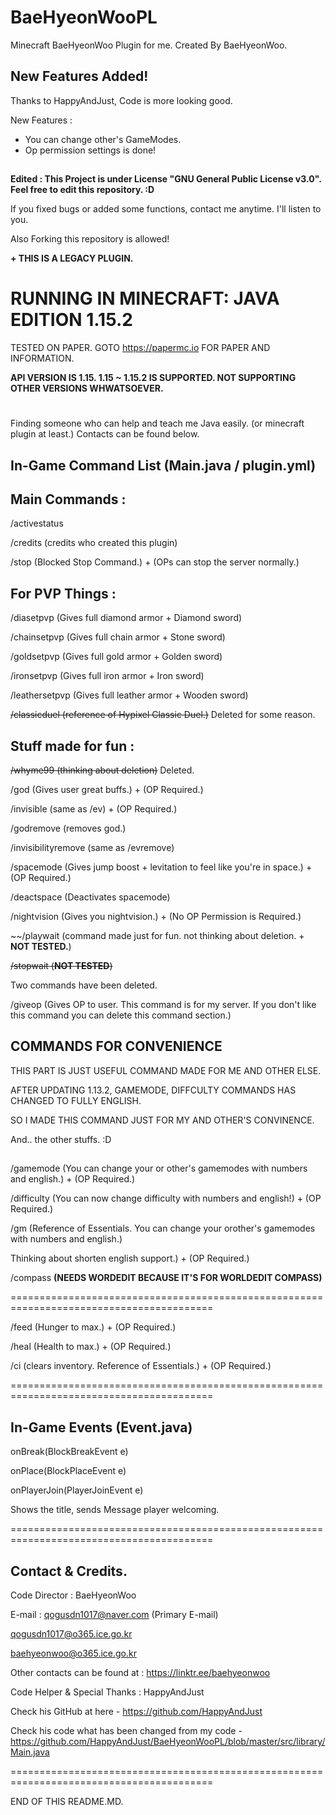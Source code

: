 # BaeHyeonWooPL
Minecraft BaeHyeonWoo Plugin for me. Created By BaeHyeonWoo.

## New Features Added!

Thanks to HappyAndJust, Code is more looking good.


New Features :
- You can change other's GameModes.
- Op permission settings is done!

##

**Edited : This Project is under License "GNU General Public License v3.0". Feel free to edit this repository. :D**

If you fixed bugs or added some functions, contact me anytime. I'll listen to you.

Also Forking this repository is allowed!

**+ THIS IS A LEGACY PLUGIN.**

# RUNNING IN MINECRAFT: JAVA EDITION 1.15.2

TESTED ON PAPER. GOTO https://papermc.io FOR PAPER AND INFORMATION.

**API VERSION IS 1.15. 1.15 ~ 1.15.2 IS SUPPORTED. NOT SUPPORTING OTHER VERSIONS WHWATSOEVER.**

#

Finding someone who can help and teach me Java easily. (or minecraft plugin at least.) Contacts can be found below.

## In-Game Command List (Main.java / plugin.yml)

## Main Commands :

/activestatus

/credits (credits who created this plugin)

/stop (Blocked Stop Command.) + (OPs can stop the server normally.)

## For PVP Things :

/diasetpvp (Gives full diamond armor + Diamond sword)

/chainsetpvp (Gives full chain armor + Stone sword)

/goldsetpvp (Gives full gold armor + Golden sword)

/ironsetpvp (Gives full iron armor + Iron sword)

/leathersetpvp (Gives full leather armor + Wooden sword)

~~/classicduel (reference of Hypixel Classic Duel.)~~
Deleted for some reason.

## Stuff made for fun :

~~/whyme99 (thinking about deletion)~~
Deleted.

/god (Gives user great buffs.) + (OP Required.)

/invisible (same as /ev) + (OP Required.)

/godremove (removes god.)

/invisibilityremove (same as /evremove)

/spacemode (Gives jump boost + levitation to feel like you're in space.) + (OP Required.)

/deactspace (Deactivates spacemode)

/nightvision (Gives you nightvision.) + (No OP Permission is Required.)

~~/playwait (command made just for fun. not thinking about deletion. + **NOT TESTED.**)

~~/stopwait (**NOT TESTED**)~~

Two commands have been deleted.

/giveop (Gives OP to user. This command is for my server. If you don't like this command you can delete this command section.)


## COMMANDS FOR CONVENIENCE

THIS PART IS JUST USEFUL COMMAND MADE FOR ME AND OTHER ELSE.

AFTER UPDATING 1.13.2, GAMEMODE, DIFFCULTY COMMANDS HAS CHANGED TO FULLY ENGLISH.

SO I MADE THIS COMMAND JUST FOR MY AND OTHER'S CONVINENCE.

And.. the other stuffs. :D

##

/gamemode (You can change your or other's gamemodes with numbers and english.) + (OP Required.)

/difficulty (You can now change difficulty with numbers and english!) + (OP Required.)

/gm (Reference of Essentials. You can change your orother's gamemodes with numbers and english.)

Thinking about shorten english support.) + (OP Required.)

/compass **(NEEDS WORDEDIT BECAUSE IT'S FOR WORLDEDIT COMPASS)**

=========================================================================================

/feed (Hunger to max.) + (OP Required.)

/heal (Health to max.) + (OP Required.)

/ci (clears inventory. Reference of Essentials.) + (OP Required.)

=========================================================================================

## In-Game Events (Event.java)

onBreak(BlockBreakEvent e)

onPlace(BlockPlaceEvent e)

onPlayerJoin(PlayerJoinEvent e)

Shows the title, sends Message player welcoming.

=========================================================================================

## Contact & Credits.

Code Director : BaeHyeonWoo

E-mail : qogusdn1017@naver.com (Primary E-mail)

qogusdn1017@o365.ice.go.kr

baehyeonwoo@o365.ice.go.kr

Other contacts can be found at : https://linktr.ee/baehyeonwoo

Code Helper & Special Thanks : HappyAndJust

Check his GitHub at here - https://github.com/HappyAndJust

Check his code what has been changed from my code - https://github.com/HappyAndJust/BaeHyeonWooPL/blob/master/src/library/Main.java

=========================================================================================

END OF THIS README.MD.
